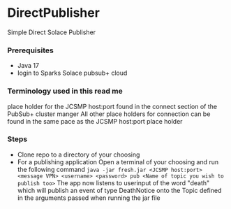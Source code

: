 # DirectPublisher
Simple Direct Solace Publisher

### Prerequisites 
* Java 17
* login to Sparks Solace pubsub+ cloud

  
### Terminology  used in this read me 
<JCSMP host:port> place holder for the JCSMP host:port found in the connect section of the PubSub+ cluster manger 
All other place holders for connection can be found in the same pace as the JCSMP host:port place holder 
### Steps
* Clone repo to a directory of your choosing
* For a publishing application 
Open a terminal of your choosing and run the following command 
                `java -jar fresh.jar <JCSMP host:port> <message VPN> <username> <password> pub <Name of topic you wish to publish too>`
The app now listens to userinput of the word "death" which will publish an event of type DeathNotice onto the Topic defined in the arguments passed when running the jar file
